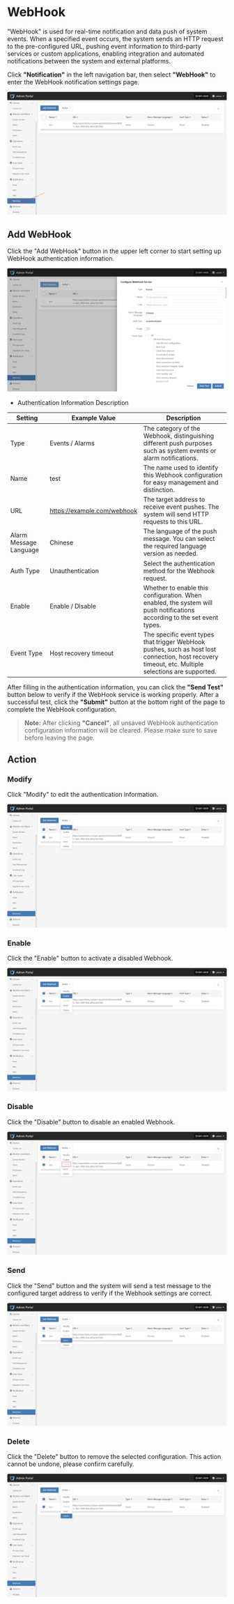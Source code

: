 # **WebHook**

"WebHook" is used for real-time notification and data push of system events. When a specified event occurs, the system sends an HTTP request to the pre-configured URL, pushing event information to third-party services or custom applications, enabling integration and automated notifications between the system and external platforms.

Click **"Notification"** in the left navigation bar, then select **"WebHook"** to enter the WebHook notification settings page.

![](./images/webhook-1.png)

## Add WebHook

Click the "Add WebHook" button in the upper left corner to start setting up WebHook authentication information.

![](./images/webhook-addwebhook-1.png)

* Authentication Information Description

| **Setting** | **Example Value**                | **Description**                                  |
| ----------- | ------------------------------- | ------------------------------------------------ |
| Type        | Events / Alarms                 | The category of the Webhook, distinguishing different push purposes such as system events or alarm notifications. |
| Name        | test                            | The name used to identify this Webhook configuration for easy management and distinction. |
| URL         | https://example.com/webhook     | The target address to receive event pushes. The system will send HTTP requests to this URL. |
| Alarm Message Language  | Chinese              | The language of the push message. You can select the required language version as needed. |
| Auth Type   | Unauthentication                | Select the authentication method for the Webhook request. |
| Enable      | Enable / Disable                | Whether to enable this configuration. When enabled, the system will push notifications according to the set event types. |
| Event Type  | Host recovery timeout           | The specific event types that trigger WebHook pushes, such as host lost connection, host recovery timeout, etc. Multiple selections are supported. |

After filling in the authentication information, you can click the **"Send Test"** button below to verify if the WebHook service is working properly. After a successful test, click the **"Submit"** button at the bottom right of the page to complete the WebHook configuration.

> **Note:** After clicking **"Cancel"**, all unsaved WebHook authentication configuration information will be cleared. Please make sure to save before leaving the page.

## Action

### Modify

Click "Modify" to edit the authentication information.

![](./images/webhook-moreoperations-1.png)

### Enable

Click the "Enable" button to activate a disabled Webhook.

![](./images/webhook-moreoperations-2.png)

### Disable

Click the "Disable" button to disable an enabled Webhook.

![](./images/webhook-moreoperations-3.png)

### Send

Click the "Send" button and the system will send a test message to the configured target address to verify if the Webhook settings are correct.

![](./images/webhook-moreoperations-4.png)

### Delete

Click the "Delete" button to remove the selected configuration. This action cannot be undone, please confirm carefully.

![](./images/webhook-moreoperations-5.png)

